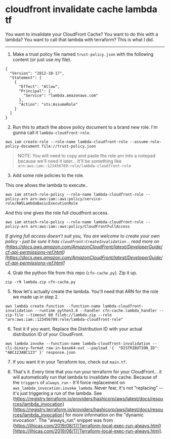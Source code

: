 # cloudfront invalidate cache lambda tf
You want to invalidate your CloudFront Cache? You want to do this with a lambda?  You want to call that lambda with terraform? This is what I did.


---


1. Make a trust policy file named `trust-policy.json` with the following content (or just use my file).

```
{
  "Version": "2012-10-17",
  "Statement": [
    {
      "Effect": "Allow",
      "Principal": {
        "Service": "lambda.amazonaws.com"
      },
      "Action": "sts:AssumeRole"
    }
  ]
}
```

2. Run this to attach the above policy document to a brand new role.  I'm gunna call it `lambda-cloudfront-role`.

```
aws iam create-role --role-name lambda-cloudfront-role --assume-role-policy-document file://trust-policy.json
```

> NOTE: You will need to copy and paste the role arn into a notepad because we'll need it later...  It'll be something like `arn:aws:iam::123456789:role/lambda-cloudfront-role`


3. Add some role policies to the role.

This one allows the lambda to execute..
```
aws iam attach-role-policy --role-name lambda-cloudfront-role --policy-arn arn:aws:iam::aws:policy/service-role/AWSLambdaBasicExecutionRole
```

And this one gives the role full cloudfront access.

```
aws iam attach-role-policy --role-name lambda-cloudfront-role --policy-arn arn:aws:iam::aws:policy/CloudFrontFullAccess
```

*If giving full access doesn't suit you, You are welcome to create your own policy - just be sure it has `cloudfront:CreateInvalidation` .. read more on (https://docs.aws.amazon.com/AmazonCloudFront/latest/DeveloperGuide/cf-api-permissions-ref.html)[https://docs.aws.amazon.com/AmazonCloudFront/latest/DeveloperGuide/cf-api-permissions-ref.html]*


4. Grab the python file from this repo (`cfn-cache.py`). Zip it up.

```
zip -r9 lambda.zip cfn-cache.py
```



5. Now let's actually create the lambda.  You'll need that ARN for the role we made up in step 2.


```
aws lambda create-function --function-name lambda-cloudfront-invalidation --runtime python3.8 --handler cfn-cache.lambda_handler --zip-file --timeout 60 fileb://lambda.zip --role "arn:aws:iam::123456789:role/lambda-cloudfront-role"
```

6. Test it if you want.  Replace the Distribution ID with your actual distribution ID of your CloudFront.

```
aws lambda invoke --function-name lambda-cloudfront-invalidation --cli-binary-format raw-in-base64-out --payload '{  "DISTRIBUTION_ID": "ABC123ABC123" }' response.json
```


7. If you want it in your Terraform too, check out `main.tf`.


8. That's it. Every time that you run your terraform for your CloudFront... it will automatically run that lambda to invalidate the cache.  Because of the `triggers` of `always_run` - It'll force replacement on `aws_lambda_invocation.invoke_lambda`.  Never fear, it's not "replacing" -- it's just triggering a run of the lambda.  See (https://registry.terraform.io/providers/hashicorp/aws/latest/docs/resources/lambda_invocation)[https://registry.terraform.io/providers/hashicorp/aws/latest/docs/resources/lambda_invocation] for more information on the "dynamic invocation".  The "always_run" snippet was from (https://ilhicas.com/2019/08/17/Terraform-local-exec-run-always.html)[https://ilhicas.com/2019/08/17/Terraform-local-exec-run-always.html].


